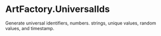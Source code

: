 # ArtFactory.UniversalIds
Generate universal identifiers, numbers. strings, unique values, random values, and timestamp.

